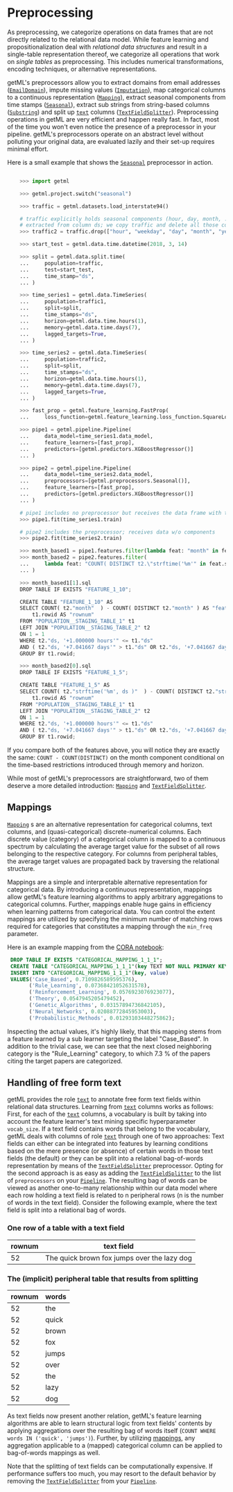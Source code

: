 # Preprocessing

As preprocessing, we categorize operations on data frames that are not directly related to the relational data model. While feature learning and propositionalization deal with *relational data structures* and result in a single-table representation thereof, we categorize all operations that work on *single tables* as preprocessing. This includes numerical transformations, encoding techniques, or alternative representations.

getML's preprocessors allow you to extract domains from email addresses ([`EmailDomain`](getml/preprocessors/EmailDomain)), impute missing values ([`Imputation`](getml/preprocessors/Imputation)), map categorical columns to a continuous representation ([`Mapping`](getml/preprocessors/Mapping)), extract seasonal components from time stamps ([`Seasonal`](getml/preprocessors/Seasonal)), extract sub strings from string-based columns ([`Substring`](getml/preprocessors/Substring)) and split up [`text`](getml/data/roles/text) columns ([`TextFieldSplitter`](getml/preprocessors/TextFieldSplitter)). Preprocessing operations in getML are very efficient and happen really fast. In fact, most of the time you won't even notice the presence of a preprocessor in your pipeline. getML's preprocessors operate on an abstract level without polluting your original data, are evaluated lazily and their set-up requires minimal effort.

Here is a small example that shows the [`Seasonal`](getml/preprocessors/Seasonal) preprocessor in action.
```python

    >>> import getml

    >>> getml.project.switch("seasonal")

    >>> traffic = getml.datasets.load_interstate94()

    # traffic explicitly holds seasonal components (hour, day, month, ...)
    # extracted from column ds; we copy traffic and delete all those components
    >>> traffic2 = traffic.drop(["hour", "weekday", "day", "month", "year"])

    >>> start_test = getml.data.time.datetime(2018, 3, 14)

    >>> split = getml.data.split.time(
    ...     population=traffic,
    ...     test=start_test,
    ...     time_stamp="ds",
    ... )

    >>> time_series1 = getml.data.TimeSeries(
    ...     population=traffic1,
    ...     split=split,
    ...     time_stamps="ds",
    ...     horizon=getml.data.time.hours(1),
    ...     memory=getml.data.time.days(7),
    ...     lagged_targets=True,
    ... )

    >>> time_series2 = getml.data.TimeSeries(
    ...     population=traffic2,
    ...     split=split,
    ...     time_stamps="ds",
    ...     horizon=getml.data.time.hours(1),
    ...     memory=getml.data.time.days(7),
    ...     lagged_targets=True,
    ... )

    >>> fast_prop = getml.feature_learning.FastProp(
    ...     loss_function=getml.feature_learning.loss_function.SquareLoss)

    >>> pipe1 = getml.pipeline.Pipeline(
    ...     data_model=time_series1.data_model,
    ...     feature_learners=[fast_prop],
    ...     predictors=[getml.predictors.XGBoostRegressor()]
    ... )

    >>> pipe2 = getml.pipeline.Pipeline(
    ...     data_model=time_series2.data_model,
    ...     preprocessors=[getml.preprocessors.Seasonal()],
    ...     feature_learners=[fast_prop],
    ...     predictors=[getml.predictors.XGBoostRegressor()]
    ... )

    # pipe1 includes no preprocessor but receives the data frame with the components
    >>> pipe1.fit(time_series1.train)

    # pipe2 includes the preprocessor; receives data w/o components
    >>> pipe2.fit(time_series2.train)

    >>> month_based1 = pipe1.features.filter(lambda feat: "month" in feat.sql)
    >>> month_based2 = pipe2.features.filter(
    ...     lambda feat: "COUNT( DISTINCT t2.\"strftime('%m'" in feat.sql
    ... )

    >>> month_based1[1].sql
    DROP TABLE IF EXISTS "FEATURE_1_10";

    CREATE TABLE "FEATURE_1_10" AS
    SELECT COUNT( t2."month"  ) - COUNT( DISTINCT t2."month" ) AS "feature_1_10",
        t1.rowid AS "rownum"
    FROM "POPULATION__STAGING_TABLE_1" t1
    LEFT JOIN "POPULATION__STAGING_TABLE_2" t2
    ON 1 = 1
    WHERE t2."ds, '+1.000000 hours'" <= t1."ds"
    AND ( t2."ds, '+7.041667 days'" > t1."ds" OR t2."ds, '+7.041667 days'" IS NULL )
    GROUP BY t1.rowid;

    >>> month_based2[0].sql
    DROP TABLE IF EXISTS "FEATURE_1_5";

    CREATE TABLE "FEATURE_1_5" AS
    SELECT COUNT( t2."strftime('%m', ds )"  ) - COUNT( DISTINCT t2."strftime('%m', ds )" ) AS "feature_1_5",
        t1.rowid AS "rownum"
    FROM "POPULATION__STAGING_TABLE_1" t1
    LEFT JOIN "POPULATION__STAGING_TABLE_2" t2
    ON 1 = 1
    WHERE t2."ds, '+1.000000 hours'" <= t1."ds"
    AND ( t2."ds, '+7.041667 days'" > t1."ds" OR t2."ds, '+7.041667 days'" IS NULL )
    GROUP BY t1.rowid;
```
If you compare both of the features above, you will notice they are exactly the same: `COUNT - COUNT(DISTINCT)` on the month component conditional on the time-based restrictions introduced through memory and horizon.

While most of getML's preprocessors are straightforward, two of them deserve a more detailed introduction: [`Mapping`](getml/preprocessors/Mapping) and [`TextFieldSplitter`](getml/preprocessors/TextFieldSplitter).

## Mappings

[`Mapping`](getml/preprocessors/Mapping) s are an alternative representation for categorical columns, text columns, and (quasi-categorical) discrete-numerical columns. Each discrete value (category) of a categorical column is mapped to a continuous spectrum by calculating the average target value for the subset of all rows belonging to the respective category. For columns from peripheral tables, the average target values are propagated back by traversing the relational structure.

Mappings are a simple and interpretable alternative representation for categorical data. By introducing a continuous representation, mappings allow getML's feature learning algorithms to apply arbitrary aggregations to categorical columns. Further, mappings enable huge gains in efficiency when learning patterns from categorical data. You can control the extent mappings are utilized by specifying the minimum number of matching rows required for categories that constitutes a mapping through the `min_freq` parameter.

Here is an example mapping from the [CORA notebook](https://nbviewer.getml.com/github/getml/getml-demo/blob/master/cora.ipynb):
```sql
 DROP TABLE IF EXISTS "CATEGORICAL_MAPPING_1_1_1";
 CREATE TABLE "CATEGORICAL_MAPPING_1_1_1"(key TEXT NOT NULL PRIMARY KEY, value NUMERIC);
 INSERT INTO "CATEGORICAL_MAPPING_1_1_1"(key, value)
 VALUES('Case_Based', 0.7109826589595376),
       ('Rule_Learning', 0.07368421052631578),
       ('Reinforcement_Learning', 0.0576923076923077),
       ('Theory', 0.0547945205479452),
       ('Genetic_Algorithms', 0.03157894736842105),
       ('Neural_Networks', 0.02088772845953003),
       ('Probabilistic_Methods', 0.01293103448275862);
```
Inspecting the actual values, it's highly likely, that this mapping stems from a feature learned by a sub learner targeting the label "Case_Based". In addition to the trivial case, we can see that the next closed neighboring category is the "Rule_Learning" category, to which 7.3 % of the papers citing the target papers are categorized.

## Handling of free form text

getML provides the role [`text`](getml/data/roles/text) to annotate free form text fields within relational data structures. Learning from [`text`](getml/data/roles/text) columns works as follows: First, for each of the [`text`](getml/data/roles/text) columns, a vocabulary is built by taking into account the feature learner's text mining specific hyperparameter `vocab_size`. If a text field contains words that belong to the vocabulary, getML deals with columns of role [`text`](getml/data/roles/text) through one of two approaches: Text fields can either can be integrated into features by learning conditions based on the mere presence (or absence) of certain words in those text fields (the default) or they can be split into a relational bag-of-words representation by means of the [`TextFieldSplitter`](getml/preprocessors/TextFieldSplitter) preprocessor. Opting for the second approach is as easy as adding the [`TextFieldSplitter`](getml/preprocessors/TextFieldSplitter) to the list of `preprocessors` on your [`Pipeline`](getml/pipeline/Pipeline). The resulting bag of words can be viewed as another one-to-many relationship within our data model where each row holding a text field is related to n peripheral rows (n is the number of words in the text field). Consider the following example, where the text field is split into a relational bag of words.

### One row of a table with a text field

| rownum | text field                           |
|--------|--------------------------------------|
| 52     | The quick brown fox jumps over the lazy dog |

### The (implicit) peripheral table that results from splitting

| rownum | words |
|--------|-------|
| 52     | the   |
| 52     | quick |
| 52     | brown |
| 52     | fox   |
| 52     | jumps |
| 52     | over  |
| 52     | the   |
| 52     | lazy  |
| 52     | dog   |

As text fields now present another relation, getML's feature learning algorithms are able to learn structural logic from text fields' contents by applying aggregations over the resulting bag of words itself (`COUNT WHERE words IN ('quick', 'jumps')`). Further, by utilizing [mappings](#mappings), any aggregation applicable to a (mapped) categorical column can be applied to bag-of-words mappings as well.

Note that the splitting of text fields can be computationally expensive. If performance suffers too much, you may resort to the default behavior by removing the [`TextFieldSplitter`](getml/preprocessors/TextFieldSplitter) from your [`Pipeline`](getml/pipeline/Pipeline).
